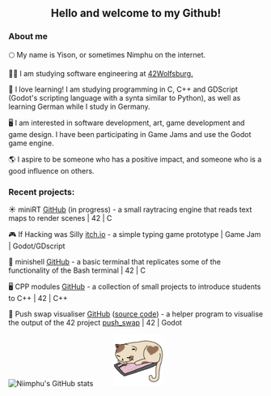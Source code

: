 
<h2 align="center">Hello and welcome to my Github!</h2>

### About me

🌕 My name is Yison, or sometimes Nimphu on the internet.

🧑‍🎓 I am studying software engineering at <a href="https://42wolfsburg.de/who-are-we/">42Wolfsburg.</a>

🌱 I love learning! I am studying programming in C, C++ and GDScript (Godot's scripting language with a synta similar to Python), as well as learning German while I study in Germany.

🖥️ I am interested in software development, art, game development and game design. I have been participating in Game Jams and use the Godot game engine.

🌎 I aspire to be someone who has a positive impact, and someone who is a good influence on others.


### Recent projects:

  ☀️ miniRT [GitHub](https://github.com/Niimphu/miniRT) (in progress) - a small raytracing engine that reads text maps to render scenes | 42 | C

  🎮 If Hacking was Silly [itch.io](https://nimphu.itch.io/if-hacking-was-silly) - a simple typing game prototype | Game Jam | Godot/GDscript

  🐚 minishell [GitHub](https://github.com/Niimphu/minishell) - a basic terminal that replicates some of the functionality of the Bash terminal | 42 | C

  🖥️ CPP modules [GitHub](https://github.com/Niimphu/CPP_Modules) - a collection of small projects to introduce students to C++ | 42 | C++

  🔁 Push swap visualiser [GitHub](https://github.com/Niimphu/push_swap_visualiser) ([source code](https://github.com/Niimphu/psv_src)) - a helper program to visualise the output of the 42 project [push_swap](https://github.com/Niimphu/push_swap) | 42 | Godot



![Niimphu's GitHub stats](https://github-readme-stats.vercel.app/api?username=Niimphu&show_icons=true&theme=material-palenight)&nbsp;&nbsp;&nbsp;&nbsp;&nbsp;&nbsp;&nbsp;&nbsp;&nbsp;&nbsp;<img src='https://github.com/Niimphu/Niimphu/blob/main/sleepingcat.gif' width='100'>
<!--
**Niimphu/Niimphu** is a ✨ _special_ ✨ repository because its `README.md` (this file) appears on your GitHub profile.

Here are some ideas to get you started:

- 🔭 I’m currently working on ...
- 🌱 I’m currently learning ...
- 👯 I’m looking to collaborate on ...
- 🤔 I’m looking for help with ...
- 💬 Ask me about ...
- 📫 How to reach me: ...
- 😄 Pronouns: ...
- ⚡ Fun fact: ...
-->
